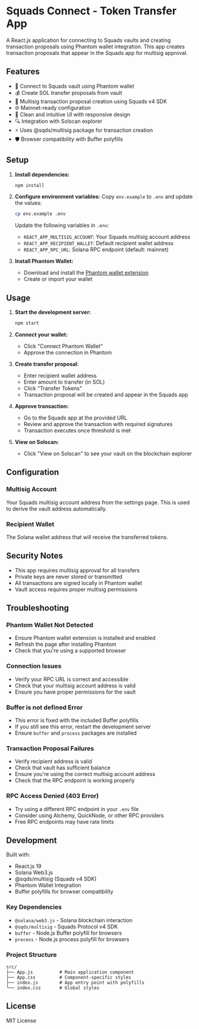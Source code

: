 # Squads Connect - Token Transfer App

A React.js application for connecting to Squads vaults and creating transaction proposals using Phantom wallet integration. This app creates transaction proposals that appear in the Squads app for multisig approval.

## Features

- 🔗 Connect to Squads vault using Phantom wallet
- 💰 Create SOL transfer proposals from vault
- 🔐 Multisig transaction proposal creation using Squads v4 SDK
- 🌐 Mainnet-ready configuration
- 📱 Clean and intuitive UI with responsive design
- 🔍 Integration with Solscan explorer
- ⚡ Uses @sqds/multisig package for transaction creation
- 🛡️ Browser compatibility with Buffer polyfills

## Setup

1. **Install dependencies:**
   ```bash
   npm install
   ```

2. **Configure environment variables:**
   Copy `env.example` to `.env` and update the values:
   ```bash
   cp env.example .env
   ```

   Update the following variables in `.env`:
   - `REACT_APP_MULTISIG_ACCOUNT`: Your Squads multisig account address
   - `REACT_APP_RECIPIENT_WALLET`: Default recipient wallet address
   - `REACT_APP_RPC_URL`: Solana RPC endpoint (default: mainnet)

3. **Install Phantom Wallet:**
   - Download and install the [Phantom wallet extension](https://phantom.app/)
   - Create or import your wallet

## Usage

1. **Start the development server:**
   ```bash
   npm start
   ```

2. **Connect your wallet:**
   - Click "Connect Phantom Wallet"
   - Approve the connection in Phantom

3. **Create transfer proposal:**
   - Enter recipient wallet address
   - Enter amount to transfer (in SOL)
   - Click "Transfer Tokens"
   - Transaction proposal will be created and appear in the Squads app

4. **Approve transaction:**
   - Go to the Squads app at the provided URL
   - Review and approve the transaction with required signatures
   - Transaction executes once threshold is met

5. **View on Solscan:**
   - Click "View on Solscan" to see your vault on the blockchain explorer

## Configuration

### Multisig Account
Your Squads multisig account address from the settings page. This is used to derive the vault address automatically.

### Recipient Wallet
The Solana wallet address that will receive the transferred tokens.

## Security Notes

- This app requires multisig approval for all transfers
- Private keys are never stored or transmitted
- All transactions are signed locally in Phantom wallet
- Vault access requires proper multisig permissions

## Troubleshooting

### Phantom Wallet Not Detected
- Ensure Phantom wallet extension is installed and enabled
- Refresh the page after installing Phantom
- Check that you're using a supported browser

### Connection Issues
- Verify your RPC URL is correct and accessible
- Check that your multisig account address is valid
- Ensure you have proper permissions for the vault

### Buffer is not defined Error
- This error is fixed with the included Buffer polyfills
- If you still see this error, restart the development server
- Ensure `buffer` and `process` packages are installed

### Transaction Proposal Failures
- Verify recipient address is valid
- Check that vault has sufficient balance
- Ensure you're using the correct multisig account address
- Check that the RPC endpoint is working properly

### RPC Access Denied (403 Error)
- Try using a different RPC endpoint in your `.env` file
- Consider using Alchemy, QuickNode, or other RPC providers
- Free RPC endpoints may have rate limits

## Development

Built with:
- React.js 19
- Solana Web3.js
- @sqds/multisig (Squads v4 SDK)
- Phantom Wallet Integration
- Buffer polyfills for browser compatibility

### Key Dependencies
- `@solana/web3.js` - Solana blockchain interaction
- `@sqds/multisig` - Squads Protocol v4 SDK
- `buffer` - Node.js Buffer polyfill for browsers
- `process` - Node.js process polyfill for browsers

### Project Structure
```
src/
├── App.js          # Main application component
├── App.css         # Component-specific styles
├── index.js        # App entry point with polyfills
└── index.css       # Global styles
```

## License

MIT License
